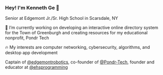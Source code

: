 ### Hey! I'm Kenneth Ge 👋

Senior at Edgemont Jr./Sr. High School in Scarsdale, NY

🔭 I’m currently working on developing an interactive online directory system for the Town of Greenburgh and creating resources for my educational nonprofit, Pondr Tech

🔥 My interests are computer networking, cybersecurity, algorithms, and desktop app development

Captain of [@edgemontrobotics](https://github.com/edgemontrobotics), co-founder of [@Pondr-Tech](https://github.com/Pondr-Tech), founder and educator at [@ehsprogramming](https://github.com/ehsprogramming)
